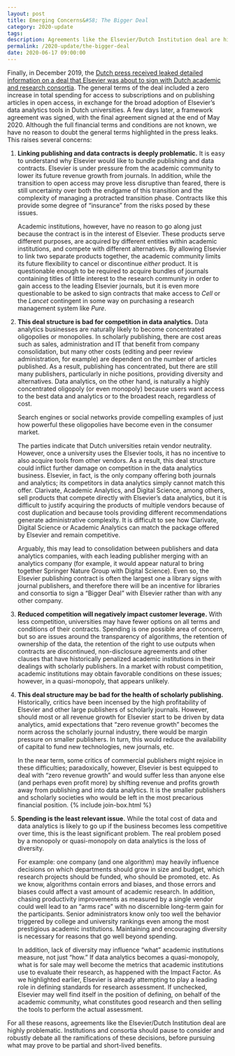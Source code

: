 ```yaml
---
layout: post
title: Emerging Concerns&#58; The Bigger Deal
category: 2020-update
tags:
description: Agreements like the Elsevier/Dutch Institution deal are highly problematic. Institutions and consortia should consider and robustly debate the ramifications of these decisions, before pursuing what may prove to be partial and short-lived benefits.
permalink: /2020-update/the-bigger-deal
date: 2020-06-17 09:00:00
---
```


Finally, in December 2019, the [Dutch press received leaked detailed information on a deal that Elsevier was about to sign with Dutch academic and research consortia](https://www.scienceguide.nl/2019/11/leaked-document-on-elsevier-negotiations-sparks-controversy/). The general terms of the deal included a zero increase in total spending for access to subscriptions and on publishing articles in open access, in exchange for the broad adoption of Elsevier’s data analytics tools in Dutch universities. A few days later, a framework agreement was signed, with the final agreement signed at the end of May 2020. Although the full financial terms and conditions are not known, we have no reason to doubt the general terms highlighted in the press leaks. This raises several concerns:

1. **Linking publishing and data contracts is deeply problematic.** It is easy to understand why Elsevier would like to bundle publishing and data contracts. Elsevier is under pressure from the academic community to lower its future revenue growth from journals. In addition, while the transition to open access may prove less disruptive than feared, there is still uncertainty over both the endgame of this transition and the complexity of managing a protracted transition phase. Contracts like this provide some degree of “insurance” from the risks posed by these issues.  

   Academic institutions, however, have no reason to go along just because the contract is in the interest of Elsevier. These products serve different purposes, are acquired by different entities within academic institutions, and compete with different alternatives. By allowing Elsevier to link two separate products together, the academic community limits its future flexibility to cancel or discontinue *either* product. It is questionable enough to be required to acquire bundles of journals containing titles of little interest to the research community in order to gain access to the leading Elsevier journals, but it is even more questionable to be asked to sign contracts that make access to *Cell* or the *Lancet* contingent in some way on purchasing a research management system like *Pure*.

2. **This deal structure is bad for competition in data analytics.** Data analytics businesses are naturally likely to become concentrated oligopolies or monopolies. In scholarly publishing, there are cost areas such as sales, administration and IT that benefit from company consolidation, but many other costs (editing and peer review administration, for example) are dependent on the number of articles published. As a result, publishing has concentrated, but there are still many publishers, particularly in niche positions, providing diversity and alternatives. Data analytics, on the other hand, is naturally a highly concentrated oligopoly (or even monopoly) because users want access to the best data and analytics or to the broadest reach, regardless of cost.  

   Search engines or social networks provide compelling examples of just how powerful these oligopolies have become even in the consumer market.  

   The parties indicate that Dutch universities retain vendor neutrality. However, once a university uses the Elsevier tools, it has no incentive to also acquire tools from other vendors. As a result, this deal structure could inflict further damage on competition in the data analytics business. Elsevier, in fact, is the only company offering both journals and analytics; its competitors in data analytics simply cannot match this offer. Clarivate, Academic Analytics, and Digital Science, among others, sell products that compete directly with Elsevier’s data analytics, but it is difficult to justify acquiring the products of multiple vendors because of cost duplication and because tools providing different recommendations generate administrative complexity. It is difficult to see how Clarivate, Digital Science or Academic Analytics can match the package offered by Elsevier and remain competitive.  

   Arguably, this may lead to consolidation between publishers and data analytics companies, with each leading publisher merging with an analytics company (for example, it would appear natural to bring together Springer Nature Group with Digital Science). Even so, the Elsevier publishing contract is often the largest one a library signs with journal publishers, and therefore there will be an incentive for libraries and consortia to sign a “Bigger Deal” with Elsevier rather than with any other company.

3. **Reduced competition will negatively impact customer leverage.** With less competition, universities may have fewer options on all terms and conditions of their contracts. Spending is one possible area of concern, but so are issues around the transparency of algorithms, the retention of ownership of the data, the retention of the right to use outputs when contracts are discontinued, non-disclosure agreements and other clauses that have historically penalized academic institutions in their dealings with scholarly publishers. In a market with robust competition, academic institutions may obtain favorable conditions on these issues; however, in a quasi-monopoly, that appears unlikely.

4. **This deal structure may be bad for the health of scholarly publishing.** Historically, critics have been incensed by the high profitability of Elsevier and other large publishers of scholarly journals. However, should most or all revenue growth for Elsevier start to be driven by data analytics, amid expectations that “zero revenue growth” becomes the norm across the scholarly journal industry, there would be margin pressure on smaller publishers. In turn, this would reduce the availability of capital to fund new technologies, new journals, etc.  

   In the near term, some critics of commercial publishers might rejoice in these difficulties; paradoxically, however, Elsevier is best equipped to deal with “zero revenue growth” and would suffer less than anyone else (and perhaps even profit more) by shifting revenue and profits growth away from publishing and into data analytics. It is the smaller publishers and scholarly societies who would be left in the most precarious financial position.
{% include join-box.html %}
5. **Spending is the least relevant issue.** While the total cost of data and data analytics is likely to go up if the business becomes less competitive over time, this is the least significant problem. The real problem posed by a monopoly or quasi-monopoly on data analytics is the loss of diversity.  

   For example: one company (and one algorithm) may heavily influence decisions on which departments should grow in size and budget, which research projects should be funded, who should be promoted, etc. As we know, algorithms contain errors and biases, and those errors and biases could affect a vast amount of academic research. In addition, chasing productivity improvements as measured by a single vendor could well lead to an “arms race” with no discernible long-term gain for the participants. Senior administrators know only too well the behavior triggered by college and university rankings even among the most prestigious academic institutions. Maintaining and encouraging diversity is necessary for reasons that go well beyond spending.  

   In addition, lack of diversity may influence “what” academic institutions measure, not just “how.” If data analytics becomes a quasi-monopoly, what is for sale may well become the metrics that academic institutions use to evaluate their research, as happened with the Impact Factor. As we highlighted earlier, Elsevier is already attempting to play a leading role in defining standards for research assessment. If unchecked, Elsevier may well find itself in the position of defining, on behalf of the academic community, what constitutes good research and then selling the tools to perform the actual assessment.

For all these reasons, agreements like the Elsevier/Dutch Institution deal are highly problematic. Institutions and consortia should pause to consider and robustly debate all the ramifications of these decisions, before pursuing what may prove to be partial and short-lived benefits.
